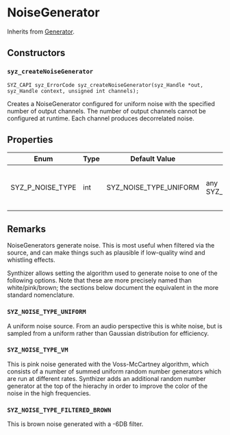 # NoiseGenerator

Inherits from [Generator](./generator.md).

## Constructors

### `syz_createNoiseGenerator`

```
SYZ_CAPI syz_ErrorCode syz_createNoiseGenerator(syz_Handle *out, syz_Handle context, unsigned int channels);
```

Creates a NoiseGenerator configured for uniform noise with the specified number of output channels.
The number of output channels cannot be configured at runtime.  Each channel produces decorrelated noise.


## Properties

Enum | Type | Default Value | Range | Description
--- | --- | --- | --- | ---
SYZ_P_NOISE_TYPE | int | SYZ_NOISE_TYPE_UNIFORM | any SYZ_NOISE_TYPE | The type of noise to generate. See remarks.

## Remarks

NoiseGenerators generate noise.  This is most useful when filtered via the source, and can make things such as plausible if low-quality wind and whistling effects.

Synthizer allows setting the algorithm used to generate noise to one of the following options.  Note that these are more precisely named than white/pink/brown; the sections below document the equivalent in the more standard nomenclature.

### `SYZ_NOISE_TYPE_UNIFORM`

A uniform noise source.  From an audio perspective this is white noise, but is sampled from a uniform rather than Gaussian distribution for efficiency.

### `SYZ_NOISE_TYPE_VM`

This is pink noise generated with the Voss-McCartney algorithm, which consists of a number of summed uniform random number generators which are run at different rates.
Synthizer adds an additional random number generator at the top of the hierachy in order to improve the color of the noise in the high frequencies.

### `SYZ_NOISE_TYPE_FILTERED_BROWN`

This is brown noise generated with a -6DB filter.
